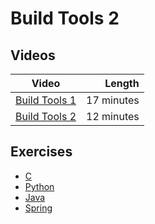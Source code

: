 # Build Tools 2

## Videos

| Video | Length |
|-------|-------:|
| [Build Tools 1]() | 17 minutes |
| [Build Tools 2]() | 12 minutes |

## Exercises

  - [C](c.html)
  - [Python](python.html)
  - [Java](java.html)
  - [Spring](spring.html)
